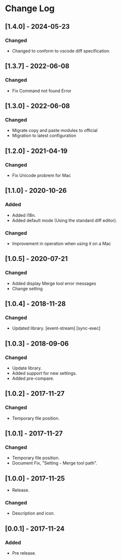 # Change Log

## [1.4.0] - 2024-05-23
### Changed
- Changed to conform to vscode diff specification.

## [1.3.7] - 2022-06-08
### Changed
- Fix Command not found Error

## [1.3.0] - 2022-06-08
### Changed
- Migrate copy and paste modules to official
- Migration to latest configuration

## [1.2.0] - 2021-04-19
### Changed
- Fix Unicode probrem for Mac

## [1.1.0] - 2020-10-26
### Added
- Added i18n.
- Added default mode (Using the standard diff editor).

### Changed
- Improvement in operation when using it on a Mac

## [1.0.5] - 2020-07-21
### Changed
- Added display Merge tool error messages
- Change setting

## [1.0.4] - 2018-11-28
### Changed
- Updated library. [event-stream] [sync-exec]

## [1.0.3] - 2018-09-06
### Changed
- Update library.
- Added support for new settings.
- Added pre-compare.

## [1.0.2] - 2017-11-27
### Changed
- Temporary file position.

## [1.0.1] - 2017-11-27
### Changed
- Temporary file position.
- Document Fix, "Setting - Merge tool path".

## [1.0.0] - 2017-11-25
- Release.

### Changed
- Description and icon.

## [0.0.1] - 2017-11-24
### Added
- Pre release.

